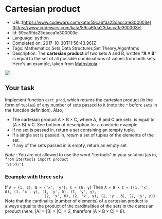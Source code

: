# Cartesian product

 - URL:[https://www.codewars.com/kata/59ca6fda23dacca1e300003e](https://www.codewars.com/kata/59ca6fda23dacca1e300003e)
 - Id: 59ca6fda23dacca1e300003e
 - Language: python
 - Completed on: 2017-10-30T11:56:43.961Z
 - Tags: Mathematics,Sets,Data Structures,Set Theory,Algorithms
 - Description:
The __cartesian product__ of two sets A and B, written __"A × B"__ is equal to the set of all possible combinations of values from both sets. Here's an example, taken from <a href='https://www.mathstopia.net/sets/cartesian-product'>Mathstopia</a> :

<a href='https://www.mathstopia.net/sets/cartesian-product'><img src='https://www.mathstopia.net/sites/default/files/cartesian-products.jpg'></a>

<h2>Your task</h2>
<p>Implement function <code>cart_prod</code>, which returns the cartesian product (in the form of <code>tuples</code>) of any number of sets passed to it (note the <code>*</code> before <code>sets</code> in the function definition). Also,
<ul>
<li>The cartesian product A × B × C, where A, B and C are sets, is equal to (A × B) × C. See bottom of description for a concrete e×ample.</li>
<li>If no set is passed in, return a set containing an tempty tuple.</li>
<li>If a single set is passed in, return a set of tuples of the elements of the set.</li>
<li>If any of the sets passed in is empty, return an empty set.</li>
</ul>

*Note* : You are not allowed to use the word "itertools" in your solution (as in, <code>from itertools import product ¯\\_(ツ)_/¯</code>).

<h3>Ecample with three sets</h3>
If <code>A = {1, 2}; B = {'x', 'y'}; C = {δ, γ}</code>
Then <code>A × B × C = {(1, 'x', δ), (1, 'x', γ), (1, 'y', δ), (1, 'y', γ),
                  (2, 'x', δ), (2, 'x', γ), (2, 'y', δ), (2, 'y', γ)}</code>
Note that the cardinality (number of elements) of a cartesian product is always equal to the product of the cardinalities of the sets in the cartesian product (here, |A| = |B| = |C| = 2, therefore |A × B × C| = 8).
